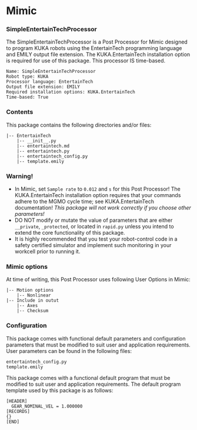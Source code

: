 # Mimic

### SimpleEntertainTechProcessor

The SimpleEntertainTechProcessor is a Post Processor for Mimic designed to program KUKA
robots using the EntertainTech programming language and EMILY output file extension. The
KUKA.EntertainTech installation option is required for use of this package. This processor
IS time-based.

```
Name: SimpleEntertainTechProcessor
Robot type: KUKA
Processor language: EntertainTech
Output file extension: EMILY
Required installation options: KUKA.EntertainTech
Time-based: True
```


### Contents

This package contains the following directories and/or files:

```
|-- EntertainTech
    |-- __init__.py
    |-- entertaintech.md
    |-- entertaintech.py
    |-- entertaintech_config.py
    |-- template.emily
```


### Warning!

- In Mimic, set `Sample rate` to  `0.012` and `s` for this Post Processor!
  The KUKA.EntertainTech installation option requires that your commands
  adhere to the MGMO cycle time; see KUKA.EntertainTech documentation!
  *This package will not work correctly if you choose other parameters!*
- DO NOT modify or mutate the value of parameters that are either `__private`,
  `_protected`, or located in `rapid.py` unless you intend to extend the core
  functionality of this package.
- It is highly recommended that you test your robot-control code in a safety
  certified simulator and implement such monitoring in your workcell prior to
  running it.


### Mimic options

At time of writing, this Post Processor uses following User Options in Mimic:

```
|-- Motion options
    |-- Nonlinear
|-- Include in outut
    |-- Axes
    |-- Checksum
```


### Configuration

This package comes with functional default parameters and configuration
parameters that must be modified to suit user and application requirements.
User parameters can be found in the following files:

```
entertaintech_config.py
template.emily
```

This package comes with a functional default program that must be modified to
suit user and application requirements.
The default program template used by this package is as follows:

```
[HEADER]
  GEAR_NOMINAL_VEL = 1.000000
[RECORDS]
{}
[END]
```


#
